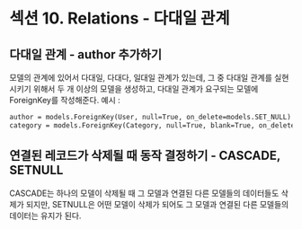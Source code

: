 # 섹션 10. Relations - 다대일 관계
## 다대일 관계 - author 추가하기
모델의 관계에 있어서 다대일, 다대다, 일대일 관계가 있는데, 그 중 다대일 관계를 실현시키기 위해서 두 개 이상의 모델을 생성하고, 다대일 관계가 요구되는 모델에 ForeignKey를 작성해준다.
예시 :
```HTML
author = models.ForeignKey(User, null=True, on_delete=models.SET_NULL)
category = models.ForeignKey(Category, null=True, blank=True, on_delete=models.SET_NULL)
```

## 연결된 레코드가 삭제될 때 동작 결정하기 - CASCADE, SETNULL
CASCADE는 하나의 모델이 삭제될 때 그 모델과 연결된 다른 모델들의 데이터들도 삭제가 되지만, SETNULL은 어떤 모델이 삭제가 되어도 그 모델과 연결된 다른 모델들의 데이터는 유지가 된다.

